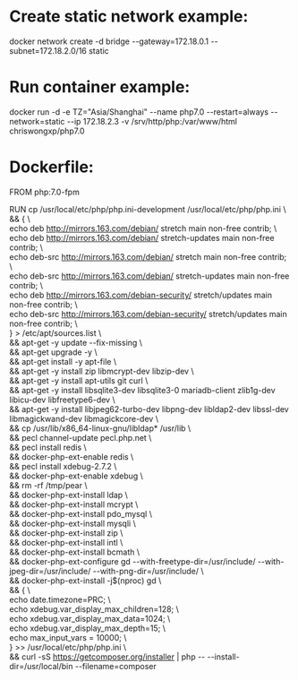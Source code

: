 # Create static network example:
docker network create -d bridge --gateway=172.18.0.1 --subnet=172.18.2.0/16 static

# Run container example:
docker run -d -e TZ="Asia/Shanghai" --name php7.0 --restart=always --network=static --ip 172.18.2.3 -v /srv/http/php:/var/www/html chriswongxp/php7.0

# Dockerfile:
FROM php:7.0-fpm

RUN cp /usr/local/etc/php/php.ini-development /usr/local/etc/php/php.ini \\<br>
&& { \\<br>
echo deb http://mirrors.163.com/debian/ stretch main non-free contrib; \\<br>
echo deb http://mirrors.163.com/debian/ stretch-updates main non-free contrib; \\<br>
echo deb-src http://mirrors.163.com/debian/ stretch main non-free contrib; \\<br>
echo deb-src http://mirrors.163.com/debian/ stretch-updates main non-free contrib; \\<br>
echo deb http://mirrors.163.com/debian-security/ stretch/updates main non-free contrib; \\<br>
echo deb-src http://mirrors.163.com/debian-security/ stretch/updates main non-free contrib; \\<br>
} > /etc/apt/sources.list \\<br>
&& apt-get -y update --fix-missing \\<br>
&& apt-get upgrade -y \\<br>
&& apt-get install -y apt-file \\<br>
&& apt-get -y install zip libmcrypt-dev libzip-dev \\<br>
&& apt-get -y install apt-utils git curl \\<br>
&& apt-get -y install libsqlite3-dev libsqlite3-0 mariadb-client zlib1g-dev libicu-dev libfreetype6-dev \\<br>
&& apt-get -y install libjpeg62-turbo-dev libpng-dev libldap2-dev libssl-dev libmagickwand-dev libmagickcore-dev \\<br>
&& cp /usr/lib/x86_64-linux-gnu/libldap* /usr/lib \\<br>
&& pecl channel-update pecl.php.net \\<br>
&& pecl install redis \\<br>
&& docker-php-ext-enable redis \\<br>
&& pecl install xdebug-2.7.2 \\<br>
&& docker-php-ext-enable xdebug \\<br>
&& rm -rf /tmp/pear \\<br>
&& docker-php-ext-install ldap \\<br>
&& docker-php-ext-install mcrypt \\<br>
&& docker-php-ext-install pdo_mysql \\<br>
&& docker-php-ext-install mysqli \\<br>
&& docker-php-ext-install zip \\<br>
&& docker-php-ext-install intl \\<br>
&& docker-php-ext-install bcmath \\<br>
&& docker-php-ext-configure gd --with-freetype-dir=/usr/include/ --with-jpeg-dir=/usr/include/ --with-png-dir=/usr/include/ \\<br>
&& docker-php-ext-install -j$(nproc) gd \\<br>
&& { \\<br>
echo date.timezone=PRC; \\<br>
echo xdebug.var_display_max_children=128; \\<br>
echo xdebug.var_display_max_data=1024; \\<br>
echo xdebug.var_display_max_depth=15; \\<br>
echo max_input_vars = 10000; \\<br>
} >> /usr/local/etc/php/php.ini \\<br>
&& curl -sS https://getcomposer.org/installer | php -- --install-dir=/usr/local/bin --filename=composer
